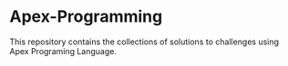 # Apex-Programming
This repository contains the collections of solutions to challenges  using Apex Programing Language.
